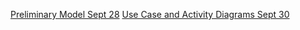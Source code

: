 [Preliminary Model Sept 28](https://drive.google.com/file/d/1FmeNoRqVVxOE1PL0BTR5AjqTK2m74i5h/view?usp=sharing)
[Use Case and Activity Diagrams Sept 30](https://drive.google.com/file/d/1vLcoEO0qD9RL3gbr0cujuZnr71j0ZbIH/view?usp=sharing)
